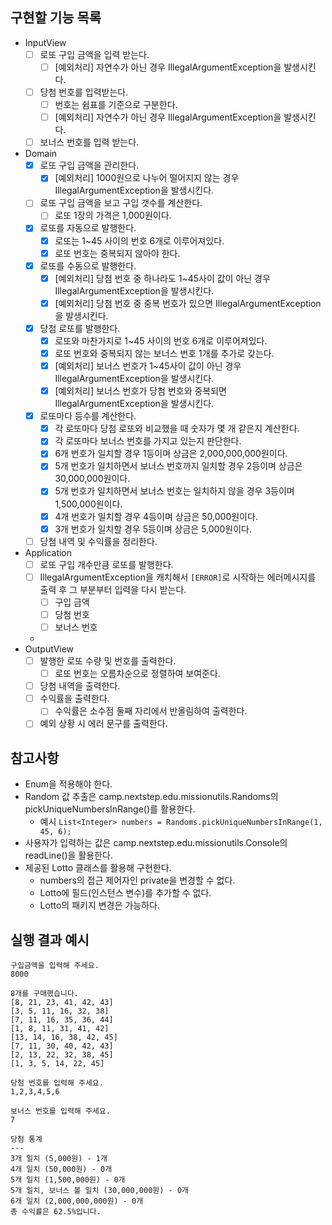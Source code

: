 ## 구현할 기능 목록
- InputView
  - [ ] 로또 구입 금액을 입력 받는다.
    - [ ] [예외처리] 자연수가 아닌 경우 IllegalArgumentException을 발생시킨다.
  - [ ] 당첨 번호를 입력받는다.
    - [ ] 번호는 쉼표를 기준으로 구분한다.
    - [ ] [예외처리] 자연수가 아닌 경우 IllegalArgumentException을 발생시킨다.
  - [ ] 보너스 번호를 입력 받는다.
- Domain
  - [x] 로또 구입 금액을 관리한다.
    - [x] [예외처리] 1000원으로 나누어 떨어지지 않는 경우 IllegalArgumentException을 발생시킨다.
  - [ ] 로또 구입 금액을 보고 구입 갯수를 계산한다.
    - [ ] 로또 1장의 가격은 1,000원이다.
  - [x] 로또를 자동으로 발행한다.
    - [x] 로또는 1~45 사이의 번호 6개로 이루어져있다.
    - [x] 로또 번호는 중복되지 않아야 한다.
  - [x] 로또를 수동으로 발행한다.
    - [x] [예외처리] 당첨 번호 중 하나라도 1~45사이 값이 아닌 경우 IllegalArgumentException을 발생시킨다.
    - [x] [예외처리] 당첨 번호 중 중복 번호가 있으면 IllegalArgumentException을 발생시킨다.
  - [x] 당첨 로또를 발행한다.
    - [x] 로또와 마찬가지로 1~45 사이의 번호 6개로 이루어져있다.
    - [x] 로또 번호와 중복되지 않는 보너스 번호 1개를 추가로 갖는다.
    - [x] [예외처리] 보너스 번호가 1~45사이 값이 아닌 경우 IllegalArgumentException을 발생시킨다.
    - [x] [예외처리] 보너스 번호가 당첨 번호와 중복되면 IllegalArgumentException을 발생시킨다.
  - [x] 로또마다 등수를 계산한다.
    - [x] 각 로또마다 당첨 로또와 비교했을 때 숫자가 몇 개 같은지 계산한다.
    - [x] 각 로또마다 보너스 번호를 가지고 있는지 판단한다.
    - [x] 6개 번호가 일치할 경우 1등이며 상금은 2,000,000,000원이다.
    - [x] 5개 번호가 일치하면서 보너스 번호까지 일치할 경우 2등이며 상금은 30,000,000원이다.
    - [x] 5개 번호가 일치하면서 보너스 번호는 일치하지 않을 경우 3등이며 1,500,000원이다. 
    - [x] 4개 번호가 일치할 경우 4등이며 상금은 50,000원이다.
    - [x] 3개 번호가 일치할 경우 5등이며 상금은 5,000원이다.
  - [ ] 당첨 내역 및 수익률을 정리한다.
- Application
  - [ ] 로또 구입 개수만큼 로또를 발행한다.
  - [ ] IllegalArgumentException을 캐치해서 `[ERROR]`로 시작하는 에러메시지를 출력 후 그 부분부터 입력을 다시 받는다.
    - [ ] 구입 금액
    - [ ] 당첨 번호
    - [ ] 보너스 번호
  - 
- OutputView
  - [ ] 발행한 로또 수량 및 번호를 출력한다.
    - [ ] 로또 번호는 오름차순으로 정렬하여 보여준다.
  - [ ] 당첨 내역을 출력한다.
  - [ ] 수익률을 출력한다.
    - [ ] 수익률은 소수점 둘째 자리에서 반올림하여 출력한다.
  - [ ] 예외 상황 시 에러 문구를 출력한다.
  
## 참고사항
- Enum을 적용해야 한다.
- Random 값 추출은 camp.nextstep.edu.missionutils.Randoms의 pickUniqueNumbersInRange()를 활용한다.
  - 예시 `List<Integer> numbers = Randoms.pickUniqueNumbersInRange(1, 45, 6);`
- 사용자가 입력하는 값은 camp.nextstep.edu.missionutils.Console의 readLine()을 활용한다.
- 제공된 Lotto 클래스를 활용해 구현한다.
  - numbers의 접근 제어자인 private을 변경할 수 없다.
  - Lotto에 필드(인스턴스 변수)를 추가할 수 없다.
  - Lotto의 패키지 변경은 가능하다.
## 실행 결과 예시
```agsl
구입금액을 입력해 주세요.
8000

8개를 구매했습니다.
[8, 21, 23, 41, 42, 43] 
[3, 5, 11, 16, 32, 38] 
[7, 11, 16, 35, 36, 44] 
[1, 8, 11, 31, 41, 42] 
[13, 14, 16, 38, 42, 45] 
[7, 11, 30, 40, 42, 43] 
[2, 13, 22, 32, 38, 45] 
[1, 3, 5, 14, 22, 45]

당첨 번호를 입력해 주세요.
1,2,3,4,5,6

보너스 번호를 입력해 주세요.
7

당첨 통계
---
3개 일치 (5,000원) - 1개
4개 일치 (50,000원) - 0개
5개 일치 (1,500,000원) - 0개
5개 일치, 보너스 볼 일치 (30,000,000원) - 0개
6개 일치 (2,000,000,000원) - 0개
총 수익률은 62.5%입니다.
```

